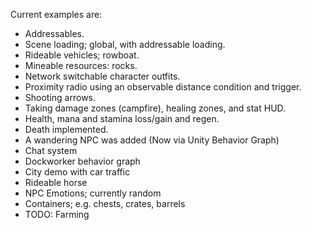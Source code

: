 Current examples are:
* Addressables.
* Scene loading; global, with addressable loading.
* Rideable vehicles; rowboat.
* Mineable resources: rocks.
* Network switchable character outfits.
* Proximity radio using an observable distance condition and trigger.
* Shooting arrows.
* Taking damage zones (campfire), healing zones, and stat HUD.
* Health, mana and stamina loss/gain and regen.
* Death implemented.
* A wandering NPC was added (Now via Unity Behavior Graph)
* Chat system
* Dockworker behavior graph
* City demo with car traffic
* Rideable horse
* NPC Emotions; currently random
* Containers; e.g. chests, crates, barrels
* TODO: Farming
